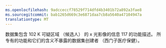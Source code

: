 ```yaml
---
ms.openlocfilehash: 9adcceccf78529f714dfd4b3401b72a892a3fae8
ms.sourcegitcommit: bab1265d669c3e6871daa7cb8a5640a47104947a
translationtype: MT
---
```

数据集包含 102 K 可疑区域 （候选人） 的 x 光影像的信息 117 的功能描述。 所专有的功能和它们的含义不暴露的数据集创建者 （西门子医疗保健）。 